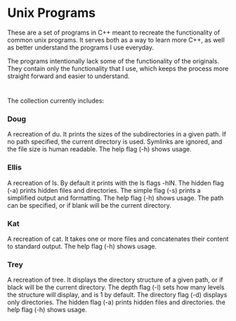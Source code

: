 # Unix Programs

These are a set of programs in C++ meant to recreate the functionality of common
unix programs. It serves both as a way to learn more C++, as well as better understand 
the programs I use everyday. 

The programs intentionally lack some of the functionality of the originals. 
They contain only the functionality that I use, which keeps the process more 
straight forward and easier to understand.

# 

The collection currently includes:

### Doug
A recreation of du. It prints the sizes of the subdirectories in a given path.
If no path specified, the current directory is used.
Symlinks are ignored, and the file size is human readable.
The help flag (-h) shows usage.

### Ellis
A recreation of ls. By default it prints with the ls flags -hlN.
The hidden flag (-a) prints hidden files and directories.
The simple flag (-s) prints a simplified output and formatting.
The help flag (-h) shows usage.
The path can be specified, or if blank will be the current directory.

### Kat
A recreation of cat. It takes one or more files and concatenates their content to standard output.
The help flag (-h) shows usage.

### Trey
A recreation of tree. 
It displays the directory structure of a given path, or if black will be the current directory.
The depth flag (-l) sets how many levels the structure will display, and is 1 by default.
The directory flag (-d) displays only directories.
The hidden flag (-a) prints hidden files and directories.
the help flag (-h) shows usage.
